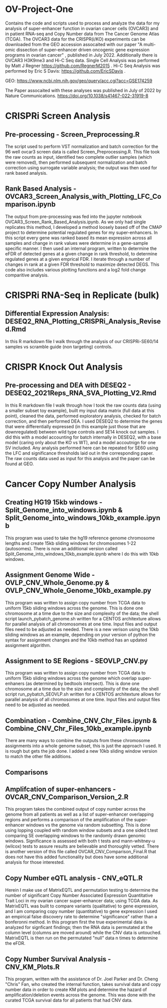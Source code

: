 # OV-Project-One
Contains the code and scripts used to process and analyze the data for my analysis of super-enhancer function in ovarian cancer cells (OVCAR3) and in patient RNA-seq and Copy Number data from The Cancer Genome Atlas (TCGA). The OVCAR3 data for the CRISPR(i/KO) experiments can be downloaded from the GEO accession assocaited with our paper "A multi-omic dissection of super-enhancer driven oncogenic gene expression programs in ovarian cancer" , published in July 2022. Additionally there is OVCAR3 H3K9me3 and Hi-C Seq data. Single Cell Analysis was performed by Matt J Regner  https://github.com/RegnerM2015 . Hi-C Seq Analysis was performed by Eric S Davis: https://github.com/EricSDavis .

GEO: https://www.ncbi.nlm.nih.gov/geo/query/acc.cgi?acc=GSE174259

The Paper assocaited with these analyses was published in July of 2022 by Nature Communications.
https://doi.org/10.1038/s41467-022-31919-8

# CRISPRi Screen Analysis
## Pre-processing - Screen_Preprocessing.R
The script used to perform VST normalization and batch correction for the 96 well ovcar3 screen data is called Screen_Preprocessing.R. This file took the raw counts as input, identified two complete outlier samples (which were removed), then performed subsequent normalization and batch correction using surrogate variable analysis; the output was then used for rank based analysis. 
## Rank Based Analysis - OVCAR3_Screen_Analysis_with_Plotting_LFC_Comparison.ipynb
The output from pre-processing was fed into the jupyter notebook OVCAR3_Screen_Rank_Based_Analysis.ipynb. As we only had single replicates this method, I developed a method loosely based off of the CMAP project to determine potential regulated genes for my super-enhancers. In this script every gene was ranked based its mean expression across all samples and change in rank values were determine in a gene-sample specific manner. I then used an internal program, written to determine the eFDR of detected genes at a given change in rank threshold, to determine regulated genes at a given emprical FDR. I iterate through a number of changes in rank at a given FDR threshold to maximize detected DEGS. This code also includes various plotting functions and a log2 fold change comparitive analysis. 
# CRISPRi RNA-Seq in Replicate (bulk)
## Differential Expression Analysis: DESEQ2_RNA_Plotting_CRISPRi_Analysis_Revised.Rmd
In this R markdown file I walk through the analysis of our CRISPRi-SE60/14 samples vs scramble guide (non targeting) controls. 
# CRISPR Knock Out Analysis 
## Pre-processing and DEA with DESEQ2 - DESEQ2_2021Reps_RNA_SVA_Plotting_V2.Rmd
In this R markdown file I walk through how I took the raw counts data (using a smaller subset toy example), built my input data matrix (full data at this point), cleaned the data, performed exploratory analysis, checked for batch correction, and then performed DEA. I used DESEQ2 to determine the genes that were differentially expressed (in this example just those that are downregulated) between wild type controls and SE14 knock out samples. I did this with a model accounting for batch internally in DESEQ2, with a base model (caring only about the KO vs WT), and a model accoutnign for one SV included. Any analysis performed here can be repeated for SE60 using the LFC and significance thresholds laid out in the corresponding paper. The raw counts data used as input for this analysis and the paper can be found at GEO. 

# Cancer Copy Number Analysis 
## Creating HG19 15kb windows - Split_Genome_into_windows.ipynb & Split_Genome_into_windows_10kb_example.ipynb
This program was used to take the hg19 reference genome chromosome lengths and create 15kb sliding windows for chromosomes 1-22 (autosomes). There is now an additional version called Split_Genome_into_windows_10kb_example.ipynb where I do this with 10kb windows. 
## Assignment Genome Wide - OVLP_CNV_Whole_Genome.py & OVLP_CNV_Whole_Genome_10kb_example.py
This program was written to assign copy number from TCGA data to uniform 15kb sliding windows across the genome. This is done one chromosome at a time due to the size and complexity of the data; the shell script launch_pybatch_genome.sh written for a CENTOS architexture allows for parallel analysis of all chromosomes at one time. Input files and output files need to be adjusted as needed. There is a new verison using the 10kb sliding windows as an example, depending on your version of python the syntax for assignment changes and the 10kb method has an updated assignment algorithm. 
## Assignment to SE Regions - SEOVLP_CNV.py
This program was written to assign copy number from TCGA data to uniform 15kb sliding windows across the genome which overlap super-enhaners (as determined by bedtools intersect). This is done one chromosome at a time due to the size and complexity of the data; the shell script run_pybatch_SEOVLP.sh written for a CENTOS architexture allows for parallel analysis of all chromosomes at one time. Input files and output files need to be adjusted as needed. 
## Combination - Combine_CNV_Chr_Files.ipynb & Combine_CNV_Chr_Files_10kb_example.ipynb
There are many ways to combine the outputs from these chromosome assignments into a whole genome subset, this is just the approach I used. It is rough but gets the job done. I added a new 10kb sliding window version to match the other file additions. 
## Comparisons
## Amplifcation of super-enhancers - OVCAR_CNV_Comparison_Version_2.R
This program takes the combined output of copy number across the genome from all patients as well as a list of super-enhancer overlapping regions and performs a comparison of the amplification of the super-enhancer windows vs the genome via random subsetting. This is done using lopping coupled with random window subsets and a one sided t.test comparing SE overlapping windows to the randomly drawn genomic windows. Significance is assessed with both t tests and mann-whitney-u (wilcox) tests to assure results are believable and thoroughly vetted. There is another version of this file called OVCAR_CNV_Comparison_Final.R that does not have this added functionality but does have some additional analysis for those interested.
## Copy Number eQTL analysis - CNV_eQTL.R
Herein I make use of MatrixEQTL and permutation testing to determine the number of significant Copy Number Associated Expression Quantitative Trait Loci in my ovarian cancer super-enhancer data; using TCGA data. As MatrixEQTL was built to compare variants (qualitative) to gene expression, and I am comparing copy number (quantitative) to gene expression I used an empirical false discovery rate to determine "significance" rather than a bonferonni method. In this program first the true experimental data is analyzed for signficant findings; then the RNA data is permutated at the column level (columns are moved around) while the CNV data is untouched. MatrixEQTL is then run on the permutated "null" data n times to determine the eFDR. 
## Copy Number Survival Analysis - CNV_KM_Plots.R 
This program, written with the assistance of Dr. Joel Parker and Dr. Cheng "Chris" Fan, who created the internal function, takes survival data and copy number data in order to create KM plots and determine the hazard of amplification/deletion events across the genome. This was done with the curated TCGA survival data for all patients that had CNV data. 

